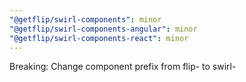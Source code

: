 ```yaml
---
"@getflip/swirl-components": minor
"@getflip/swirl-components-angular": minor
"@getflip/swirl-components-react": minor
---
```


Breaking: Change component prefix from flip- to swirl-
